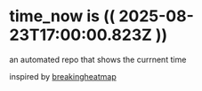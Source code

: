 # time_now is (( 2025-08-23T17:00:00.823Z ))

an automated repo that shows the currnent time

inspired by [breakingheatmap](https://github.com/breakingheatmap/breakingheatmap)